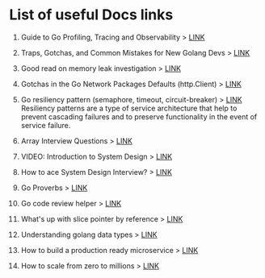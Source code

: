 # List of useful Docs links

1. Guide to Go Profiling, Tracing and Observability > [LINK](https://github.com/DataDog/go-profiler-notes/blob/main/guide/README.md)


2. Traps, Gotchas, and Common Mistakes for New Golang Devs > [LINK](http://devs.cloudimmunity.com/gotchas-and-common-mistakes-in-go-golang/)


3. Good read on memory leak investigation > [LINK](https://blog.detectify.com/2019/09/05/how-we-tracked-down-a-memory-leak-in-one-of-our-go-microservices/)


4. Gotchas in the Go Network Packages Defaults (http.Client) > [LINK](https://martin.baillie.id/wrote/gotchas-in-the-go-network-packages-defaults/)


5. Go resiliency pattern (semaphore, timeout, circuit-breaker) > [LINK](https://github.com/eapache/go-resiliency)
   <br> Resiliency patterns are a type of service architecture that help to prevent cascading failures and to preserve functionality in the event of service failure.


6. Array Interview Questions > [LINK](https://igotanoffer.com/blogs/tech/array-interview-questions)


7. VIDEO: Introduction to System Design > [LINK](https://www.youtube.com/watch?v=MbjObHmDbZo)


8. How to ace System Design Interview? > [LINK](https://helloacm.com/facebook-onsite-interview-preparation-part-3-how-to-ace-a-design-interview/)


9. Go Proverbs > [LINK](http://go-proverbs.github.io/)


10. Go code review helper > [LINK](https://github.com/golang/go/wiki/CodeReviewComments#go-code-review-comments)


11. What's up with slice pointer by reference > [LINK](https://medium.com/swlh/golang-tips-why-pointers-to-slices-are-useful-and-how-ignoring-them-can-lead-to-tricky-bugs-cac90f72e77b)

12. Understanding golang data types > [LINK](https://www.digitalocean.com/community/tutorials/understanding-data-types-in-go)


13. How to build a production ready microservice > [LINK](https://www.oreilly.com/library/view/production-ready-microservices/9781491965962/ch01.html)


14. How to scale from zero to millions > [LINK](https://systeminterview.com/scale-from-zero-to-millions-of-users.php)
